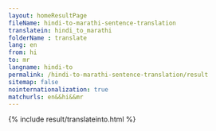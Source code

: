 ```yaml
---
layout: homeResultPage
fileName: hindi-to-marathi-sentence-translation
translatein: hindi_to_marathi
folderName : translate
lang: en
from: hi
to: mr
langname: hindi-to
permalink: /hindi-to-marathi-sentence-translation/result
sitemap: false
nointernationalization: true
matchurls: en&&hi&&mr
---
```

{% include result/translateinto.html %}

<script src="/js/result/translation.js" data-foldername="{{page.folderName}}" data-lang="{{page.lang}}"></script>
